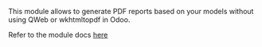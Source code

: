 This module allows to generate PDF reports based on your models without using QWeb or wkhtmltopdf in Odoo.

Refer to the module docs [here](https://apps.odoo.com/apps/modules/15.0/report_generator)
